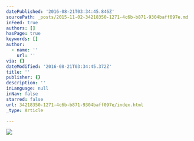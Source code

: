 ```yaml
---
datePublished: '2016-08-21T03:34:45.846Z'
sourcePath: _posts/2015-11-02-34218350-1271-4c6b-b871-9304baff097e.md
inFeed: true
authors: []
hasPage: true
keywords: []
author:
  - name: ''
    url: ''
via: {}
dateModified: '2016-08-21T03:34:45.372Z'
title: ''
publisher: {}
description: ''
inLanguage: null
inNav: false
starred: false
url: 34218350-1271-4c6b-b871-9304baff097e/index.html
_type: Article

---
```

![](https://s3-us-west-2.amazonaws.com/the-grid-img/p/e7d301ca584992be8ed207a2fba1483397ba3473.jpg)